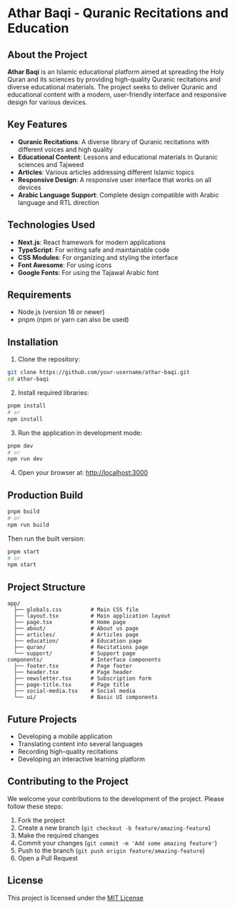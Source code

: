 # Athar Baqi - Quranic Recitations and Education

## About the Project

**Athar Baqi** is an Islamic educational platform aimed at spreading the Holy Quran and its sciences by providing high-quality Quranic recitations and diverse educational materials. The project seeks to deliver Quranic and educational content with a modern, user-friendly interface and responsive design for various devices.

## Key Features

- **Quranic Recitations**: A diverse library of Quranic recitations with different voices and high quality
- **Educational Content**: Lessons and educational materials in Quranic sciences and Tajweed
- **Articles**: Various articles addressing different Islamic topics
- **Responsive Design**: A responsive user interface that works on all devices
- **Arabic Language Support**: Complete design compatible with Arabic language and RTL direction

## Technologies Used

- **Next.js**: React framework for modern applications
- **TypeScript**: For writing safe and maintainable code
- **CSS Modules**: For organizing and styling the interface
- **Font Awesome**: For using icons
- **Google Fonts**: For using the Tajawal Arabic font

## Requirements

- Node.js (version 18 or newer)
- pnpm (npm or yarn can also be used)

## Installation

1. Clone the repository:

```bash
git clone https://github.com/your-username/athar-baqi.git
cd athar-baqi
```

2. Install required libraries:

```bash
pnpm install
# or
npm install
```

3. Run the application in development mode:

```bash
pnpm dev
# or
npm run dev
```

4. Open your browser at: [http://localhost:3000](http://localhost:3000)

## Production Build

```bash
pnpm build
# or
npm run build
```

Then run the built version:

```bash
pnpm start
# or
npm start
```

## Project Structure

```
app/
  ├── globals.css         # Main CSS file
  ├── layout.tsx          # Main application layout
  ├── page.tsx            # Home page
  ├── about/              # About us page
  ├── articles/           # Articles page
  ├── education/          # Education page
  ├── quran/              # Recitations page
  └── support/            # Support page
components/               # Interface components
  ├── footer.tsx          # Page footer
  ├── header.tsx          # Page header
  ├── newsletter.tsx      # Subscription form
  ├── page-title.tsx      # Page title
  ├── social-media.tsx    # Social media
  └── ui/                 # Basic UI components
```

## Future Projects

- Developing a mobile application
- Translating content into several languages
- Recording high-quality recitations
- Developing an interactive learning platform

## Contributing to the Project

We welcome your contributions to the development of the project. Please follow these steps:

1. Fork the project
2. Create a new branch (`git checkout -b feature/amazing-feature`)
3. Make the required changes
4. Commit your changes (`git commit -m 'Add some amazing feature'`)
5. Push to the branch (`git push origin feature/amazing-feature`)
6. Open a Pull Request

## License

This project is licensed under the [MIT License](LICENSE)
